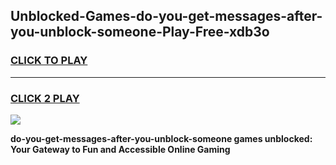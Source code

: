 
## Unblocked-Games-do-you-get-messages-after-you-unblock-someone-Play-Free-xdb3o
<h3>
<a href="https://premium76.site?title=do-you-get-messages-after-you-unblock-someone&ref=20M">CLICK TO PLAY</a></h3>
<hr>

<h3>
<a href="https://premium76.site?title=do-you-get-messages-after-you-unblock-someone&ref=20M">CLICK 2 PLAY</a>
  
</h3>

<a href="https://premium76.site?title=do-you-get-messages-after-you-unblock-someone&ref=19M"><img src="https://clearcache.store/games.png"></a>


**do-you-get-messages-after-you-unblock-someone games unblocked: Your Gateway to Fun and Accessible Online Gaming**

